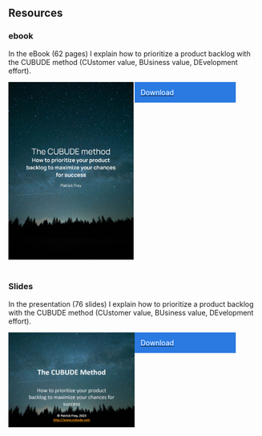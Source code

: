 ## Resources

### ebook

In the eBook (62 pages) I explain how to prioritize a product backlog with the CUBUDE method (CUstomer value, BUsiness value, DEvelopment effort). 

<div style="display: flex;">
    <div style="width: 50%;">
        <a href="/assets/The CUBUDE method (book).pdf" download>
            <img src="/assets/CUBUDE_Method_Book.jpg" alt="The CUBUDE method (book).pdf" width="250px">
        </a>
    </div>
    <div style="width: 40%;">    
        <a href="/assets/The CUBUDE method (book).pdf" download>
            <div style="border: 2px solid; border-color: #2a7ae2; padding:10px; background-color: #2a7ae2; color: white;">
                Download
            </div>
        </a>
    </div>
</div>
<br/>

### Slides

In the presentation (76 slides) I explain how to prioritize a product backlog with the CUBUDE method (CUstomer value, BUsiness value, DEvelopment effort). 

<div style="display: flex;">
    <div style="width: 50%;">
        <a href="/assets/The CUBUDE method (slides).pdf" download>
            <img src="/assets/CUBUDE_Method_Slides.jpg" alt="The CUBUDE method (slides).pdf" width="350px">
        </a>
    </div>
    <div style="width: 40%;">    
        <a href="/assets/The CUBUDE method (slides).pdf" download>
            <div style="border: 2px solid; border-color: #2a7ae2; padding:10px; background-color: #2a7ae2; color: white;">
                Download
            </div>
        </a>
    </div>
</div>
<br/>